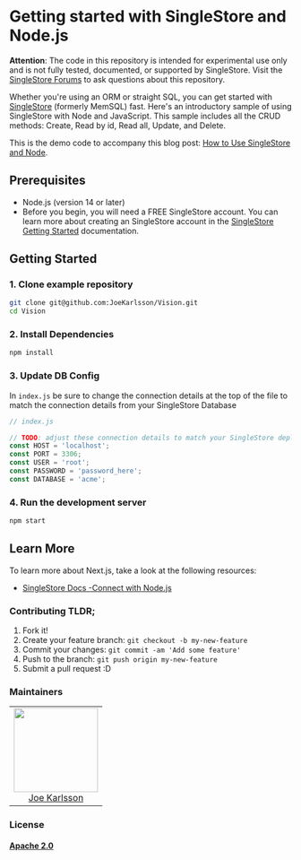 Getting started with SingleStore and Node.js
============================================

**Attention**: The code in this repository is intended for experimental use only and is not fully tested, documented, or supported by SingleStore. Visit the [SingleStore Forums](https://www.singlestore.com/forum/) to ask questions about this repository.

Whether you're using an ORM or straight SQL, you can get started with [SingleStore](https://www.singlestore.com/) (formerly MemSQL) fast. Here's an introductory sample of using SingleStore with Node and JavaScript. This sample includes all the CRUD methods: Create, Read by id, Read all, Update, and Delete.

This is the demo code to accompany this blog post: [How to Use SingleStore and Node](TBD).


## Prerequisites

- Node.js (version 14 or later)
- Before you begin, you will need a FREE SingleStore account. You can learn more about creating an SingleStore account in the [SingleStore Getting Started](https://docs.singlestore.com/managed-service/en/getting-started-with-managed-service/sign-up-for-managed-service.html) documentation.


## Getting Started

### 1. Clone example repository

```sh
git clone git@github.com:JoeKarlsson/Vision.git
cd Vision
```

### 2. Install Dependencies

```sh
npm install
```

### 3. Update DB Config

In `index.js` be sure to change the connection details at the top of the file to match the connection details from your SingleStore Database

```javascript
// index.js

// TODO: adjust these connection details to match your SingleStore deployment:
const HOST = 'localhost';
const PORT = 3306;
const USER = 'root';
const PASSWORD = 'password_here';
const DATABASE = 'acme';
```

### 4. Run the development server

```sh
npm start
```

## Learn More

To learn more about Next.js, take a look at the following resources:

- [SingleStore Docs -Connect with Node.js](https://docs.singlestore.com/managed-service/en/developer-resources/connect-with-application-development-tools/connect-with-javascript/connect-with-node-js.html)


### Contributing TLDR;

1. Fork it!
2. Create your feature branch: `git checkout -b my-new-feature`
3. Commit your changes: `git commit -am 'Add some feature'`
4. Push to the branch: `git push origin my-new-feature`
5. Submit a pull request :D

### Maintainers

<table>
  <tbody>
    <tr>
      <td align="center">
        <img width="150" height="150"
        src="https://avatars.githubusercontent.com/JoeKarlsson?v=3">
        <br />
        <a href="https://github.com/JoeKarlsson">Joe Karlsson</a>
      </td>
    <tr>
  </tbody>
</table>

### License

#### [Apache 2.0](./LICENSE)
